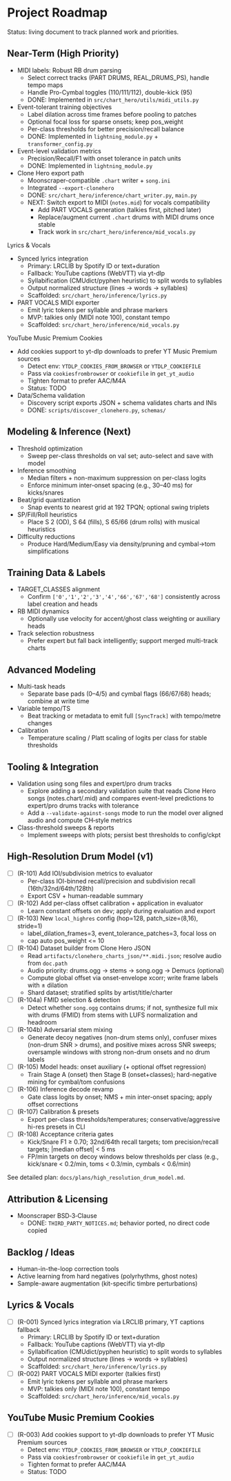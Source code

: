 Project Roadmap
===============

Status: living document to track planned work and priorities.

## Near-Term (High Priority)
- MIDI labels: Robust RB drum parsing
  - Select correct tracks (PART DRUMS, REAL_DRUMS_PS), handle tempo maps
  - Handle Pro-Cymbal toggles (110/111/112), double-kick (95)
  - DONE: Implemented in `src/chart_hero/utils/midi_utils.py`
- Event-tolerant training objectives
  - Label dilation across time frames before pooling to patches
  - Optional focal loss for sparse onsets; keep pos_weight
  - Per-class thresholds for better precision/recall balance
  - DONE: Implemented in `lightning_module.py` + `transformer_config.py`
- Event-level validation metrics
  - Precision/Recall/F1 with onset tolerance in patch units
  - DONE: Implemented in `lightning_module.py`
- Clone Hero export path
  - Moonscraper-compatible `.chart` writer + `song.ini`
  - Integrated `--export-clonehero`
  - DONE: `src/chart_hero/inference/chart_writer.py`, `main.py`
  - NEXT: Switch export to MIDI (`notes.mid`) for vocals compatibility
    - Add PART VOCALS generation (talkies first, pitched later)
    - Replace/augment current `.chart` drums with MIDI drums once stable
    - Track work in `src/chart_hero/inference/mid_vocals.py`

Lyrics & Vocals
- Synced lyrics integration
  - Primary: LRCLIB by Spotify ID or text+duration
  - Fallback: YouTube captions (WebVTT) via yt-dlp
  - Syllabification (CMUdict/pyphen heuristic) to split words to syllables
  - Output normalized structure (lines → words → syllables)
  - Scaffolded: `src/chart_hero/inference/lyrics.py`
- PART VOCALS MIDI exporter
  - Emit lyric tokens per syllable and phrase markers
  - MVP: talkies only (MIDI note 100), constant tempo
  - Scaffolded: `src/chart_hero/inference/mid_vocals.py`

YouTube Music Premium Cookies
- Add cookies support to yt-dlp downloads to prefer YT Music Premium sources
  - Detect env: `YTDLP_COOKIES_FROM_BROWSER` or `YTDLP_COOKIEFILE`
  - Pass via `cookiesfrombrowser` or `cookiefile` in `get_yt_audio`
  - Tighten format to prefer AAC/M4A
  - Status: TODO
- Data/Schema validation
  - Discovery script exports JSON + schema validates charts and INIs
  - DONE: `scripts/discover_clonehero.py`, `schemas/`

## Modeling & Inference (Next)
- Threshold optimization
  - Sweep per-class thresholds on val set; auto-select and save with model
- Inference smoothing
  - Median filters + non-maximum suppression on per-class logits
  - Enforce minimum inter-onset spacing (e.g., 30–40 ms) for kicks/snares
- Beat/grid quantization
  - Snap events to nearest grid at 192 TPQN; optional swing triplets
- SP/Fill/Roll heuristics
  - Place S 2 (OD), S 64 (fills), S 65/66 (drum rolls) with musical heuristics
- Difficulty reductions
  - Produce Hard/Medium/Easy via density/pruning and cymbal→tom simplifications

## Training Data & Labels
- TARGET_CLASSES alignment
  - Confirm `['0','1','2','3','4','66','67','68']` consistently across label creation and heads
- RB MIDI dynamics
  - Optionally use velocity for accent/ghost class weighting or auxiliary heads
- Track selection robustness
  - Prefer expert but fall back intelligently; support merged multi-track charts

## Advanced Modeling
- Multi-task heads
  - Separate base pads (0–4/5) and cymbal flags (66/67/68) heads; combine at write time
- Variable tempo/TS
  - Beat tracking or metadata to emit full `[SyncTrack]` with tempo/metre changes
- Calibration
  - Temperature scaling / Platt scaling of logits per class for stable thresholds

## Tooling & Integration
- Validation using song files and expert/pro drum tracks
  - Explore adding a secondary validation suite that reads Clone Hero songs (notes.chart/.mid) and compares event-level predictions to expert/pro drums tracks with tolerance
  - Add a `--validate-against-songs` mode to run the model over aligned audio and compute CH‑style metrics
- Class-threshold sweeps & reports
  - Implement sweeps with plots; persist best thresholds to config/ckpt

## High-Resolution Drum Model (v1)
- [ ] (R-101) Add IOI/subdivision metrics to evaluator
  - Per-class IOI-binned recall/precision and subdivision recall (16th/32nd/64th/128th)
  - Export CSV + human-readable summary
- [ ] (R-102) Add per-class offset calibration + application in evaluator
  - Learn constant offsets on dev; apply during evaluation and export
- [ ] (R-103) New `local_highres` config (hop=128, patch_size=(8,16), stride=1)
  - label_dilation_frames=3, event_tolerance_patches=3, focal loss on
  - cap auto pos_weight <= 10
- [ ] (R-104) Dataset builder from Clone Hero JSON
  - Read `artifacts/clonehero_charts_json/**.midi.json`; resolve audio from `doc.path`
  - Audio priority: drums.ogg → stems → song.ogg → Demucs (optional)
  - Compute global offset via onset-envelope xcorr; write frame labels with ± dilation
  - Shard dataset; stratified splits by artist/title/charter
- [ ] (R-104a) FMID selection & detection
  - Detect whether `song.ogg` contains drums; if not, synthesize full mix with drums (FMID) from stems with LUFS normalization and headroom
- [ ] (R-104b) Adversarial stem mixing
  - Generate decoy negatives (non-drum stems only), confuser mixes (non-drum SNR > drums), and positive mixes across SNR sweeps; oversample windows with strong non-drum onsets and no drum labels
- [ ] (R-105) Model heads: onset auxiliary (+ optional offset regression)
  - Train Stage A (onset) then Stage B (onset+classes); hard-negative mining for cymbal/tom confusions
- [ ] (R-106) Inference decode revamp
  - Gate class logits by onset; NMS + min inter-onset spacing; apply offset corrections
- [ ] (R-107) Calibration & presets
  - Export per-class thresholds/temperatures; conservative/aggressive hi-res presets in CLI
- [ ] (R-108) Acceptance criteria gates
  - Kick/Snare F1 ≥ 0.70; 32nd/64th recall targets; tom precision/recall targets; |median offset| < 5 ms
  - FP/min targets on decoy windows below thresholds per class (e.g., kick/snare < 0.2/min, toms < 0.3/min, cymbals < 0.6/min)

See detailed plan: `docs/plans/high_resolution_drum_model.md`.

## Attribution & Licensing
- Moonscraper BSD‑3‑Clause
  - DONE: `THIRD_PARTY_NOTICES.md`; behavior ported, no direct code copied

## Backlog / Ideas
- Human-in-the-loop correction tools
- Active learning from hard negatives (polyrhythms, ghost notes)
- Sample-aware augmentation (kit-specific timbre perturbations)

## Lyrics & Vocals
- [ ] (R-001) Synced lyrics integration via LRCLIB primary, YT captions fallback
  - Primary: LRCLIB by Spotify ID or text+duration
  - Fallback: YouTube captions (WebVTT) via yt-dlp
  - Syllabification (CMUdict/pyphen heuristic) to split words to syllables
  - Output normalized structure (lines → words → syllables)
  - Scaffolded: `src/chart_hero/inference/lyrics.py`
- [ ] (R-002) PART VOCALS MIDI exporter (talkies first)
  - Emit lyric tokens per syllable and phrase markers
  - MVP: talkies only (MIDI note 100), constant tempo
  - Scaffolded: `src/chart_hero/inference/mid_vocals.py`

## YouTube Music Premium Cookies
- [ ] (R-003) Add cookies support to yt-dlp downloads to prefer YT Music Premium sources
  - Detect env: `YTDLP_COOKIES_FROM_BROWSER` or `YTDLP_COOKIEFILE`
  - Pass via `cookiesfrombrowser` or `cookiefile` in `get_yt_audio`
  - Tighten format to prefer AAC/M4A
  - Status: TODO
